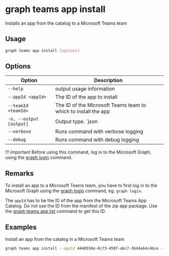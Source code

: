 # graph teams app install

Installs an app from the catalog to a Microsoft Teams team

## Usage

```sh
graph teams app install [options]
```

## Options

Option|Description
------|-----------
`--help`|output usage information
`--appId <appId>`|The ID of the app to install
`--teamId <teamId>`|The ID of the Microsoft Teams team to which to install the app
`-o, --output [output]`|Output type. `json|text`. Default `text`
`--verbose`|Runs command with verbose logging
`--debug`|Runs command with debug logging

!!! important
    Before using this command, log in to the Microsoft Graph, using the [graph login](../login.md) command.

## Remarks

To install an app to a Microsoft Teams team, you have to first log in to the Microsoft Graph using the [graph login](../login.md) command, eg. `graph login`.

The `appId` has to be the ID of the app from the Microsoft Teams App Catalog. Do not use the ID from the manifest of the zip app package. Use the [graph teams app list](./teams-app-list.md) command to get this ID.

## Examples

Install an app from the catalog in a Microsoft Teams team

```sh
graph teams app install --appId 4440558e-8c73-4597-abc7-3644a64c4bce --teamId 2609af39-7775-4f94-a3dc-0dd67657e900
```